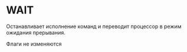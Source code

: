 # WAIT

Останавливает исполнение команд и переводит процессор в режим ожидания прерывания.

Флаги не изменяются